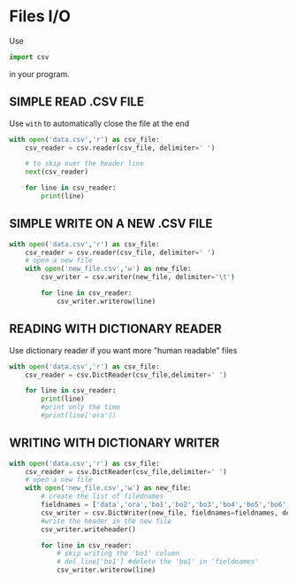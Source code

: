 # Files I/O

Use

```py
import csv
```

in your program.

## SIMPLE READ .CSV FILE

Use `with` to automatically close the file at the end

```py
with open('data.csv','r') as csv_file:
    csv_reader = csv.reader(csv_file, delimiter=' ')

    # to skip over the header line
    next(csv_reader)

    for line in csv_reader:
        print(line)
```

## SIMPLE WRITE ON A NEW .CSV FILE

```py
with open('data.csv','r') as csv_file:
    csv_reader = csv.reader(csv_file, delimiter=' ')
    # open a new file
    with open('new_file.csv','w') as new_file:
        csv_writer = csv.writer(new_file, delimiter='\t')

        for line in csv_reader:
            csv_writer.writerow(line)
```

## READING WITH DICTIONARY READER

Use dictionary reader if you want more "human readable" files

```py
with open('data.csv','r') as csv_file:
    csv_reader = csv.DictReader(csv_file,delimiter=' ')

    for line in csv_reader:
        print(line)
        #print only the time
        #print(line['ora'])
```

## WRITING WITH DICTIONARY WRITER

```py
with open('data.csv','r') as csv_file:
    csv_reader = csv.DictReader(csv_file,delimiter=' ')
    # open a new file
    with open('new_file.csv','w') as new_file:
        # create the list of filednames
        fieldnames = ['data','ora','bo1','bo2','bo3','bo4','bo5','bo6','bo7','bo8']
        csv_writer = csv.DictWriter(new_file, fieldnames=fieldnames, delimiter='\t')
        #write the header in the new file
        csv_writer.writeheader()

        for line in csv_reader:
            # skip writing the 'bo1' column
            # del line['bo1'] #delete the 'bo1' in 'fieldnames'
            csv_writer.writerow(line)
```
